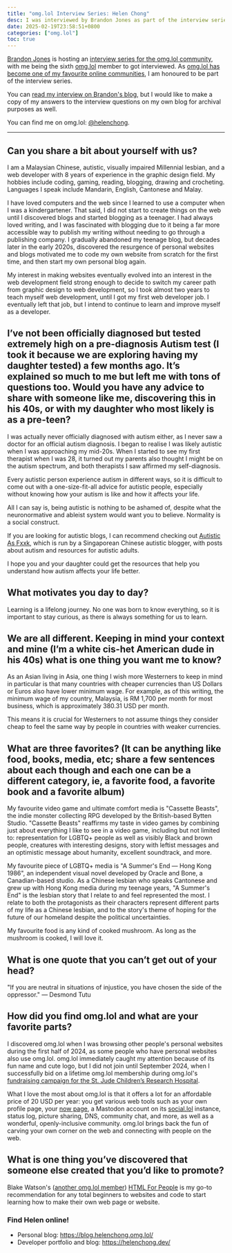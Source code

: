 ```yaml
---
title: "omg.lol Interview Series: Helen Chong"
desc: I was interviewed by Brandon Jones as part of the interview series for omg.lol members.
date: 2025-02-19T23:58:51+0800
categories: ["omg.lol"]
toc: true
---
```


[Brandon Jones](https://krrd.ing/) is hosting an [interview series for the omg.lol community](https://krrd.ing/posts/on-starting-an-omglol-interview-series), with me being the sixth [omg.lol](https://home.omg.lol/) member to got interviewed. As [omg.lol has become one of my favourite online communities](2024-10-19-omg-lol-membership-one-month-anniversary.md), I am honoured to be part of the interview series.

You can [read my interview on Brandon's blog](https://krrd.ing/posts/helenchong-omglol-interview-5/), but I would like to make a copy of my answers to the interview questions on my own blog for archival purposes as well.

You can find me on omg.lol: [@helenchong](https://helenchong.omg.lol/).

---

## Can you share a bit about yourself with us?

I am a Malaysian Chinese, autistic, visually impaired Millennial lesbian, and a web developer with 8 years of experience in the graphic design field. My hobbies include coding, gaming, reading, blogging, drawing and crocheting. Languages I speak include Mandarin, English, Cantonese and Malay.

I have loved computers and the web since I learned to use a computer when I was a kindergartener. That said, I did not start to create things on the web until I discovered blogs and started blogging as a teenager. I had always loved writing, and I was fascinated with blogging due to it being a far more accessible way to publish my writing without needing to go through a publishing company. I gradually abandoned my teenage blog, but decades later in the early 2020s, discovered the resurgence of personal websites and blogs motivated me to code my own website from scratch for the first time, and then start my own personal blog again.

My interest in making websites eventually evolved into an interest in the web development field strong enough to decide to switch my career path from graphic design to web development, so I took almost two years to teach myself web development, until I got my first web developer job. I eventually left that job, but I intend to continue to learn and improve myself as a developer.

## I’ve not been officially diagnosed but tested extremely high on a pre-diagnosis Autism test (I took it because we are exploring having my daughter tested) a few months ago. It’s explained so much to me but left me with tons of questions too. Would you have any advice to share with someone like me, discovering this in his 40s, or with my daughter who most likely is as a pre-teen?

I was actually never officially diagnosed with autism either, as I never saw a doctor for an official autism diagnosis. I began to realise I was likely autistic when I was approaching my mid-20s. When I started to see my first therapist when I was 28, it turned out my parents also thought I might be on the autism spectrum, and both therapists I saw affirmed my self-diagnosis.

Every autistic person experience autism in different ways, so it is difficult to come out with a one-size-fit-all advice for autistic people, especially without knowing how your autism is like and how it affects your life.

All I can say is, being autistic is nothing to be ashamed of, despite what the neuronormative and ableist system would want you to believe. Normality is a social construct.

If you are looking for autistic blogs, I can recommend checking out [Autistic As Fxxk](https://www.autisticasfxxk.com/), which is run by a Singaporean Chinese autistic blogger, with posts about autism and resources for autistic adults.

I hope you and your daughter could get the resources that help you understand how autism affects your life better.

## What motivates you day to day?

Learning is a lifelong journey. No one was born to know everything, so it is important to stay curious, as there is always something for us to learn.

## We are all different. Keeping in mind your context and mine (I’m a white cis-het American dude in his 40s) what is one thing you want me to know?

As an Asian living in Asia, one thing I wish more Westerners to keep in mind in particular is that many countries with cheaper currencies than US Dollars or Euros also have lower minimum wage. For example, as of this writing, the minimum wage of my country, Malaysia, is RM 1,700 per month for most business, which is approximately 380.31 USD per month.

This means it is crucial for Westerners to not assume things they consider cheap to feel the same way by people in countries with weaker currencies.

## What are three favorites? (It can be anything like food, books, media, etc; share a few sentences about each though and each one can be a different category, ie, a favorite food, a favorite book and a favorite album)

My favourite video game and ultimate comfort media is "Cassette Beasts", the indie monster collecting RPG developed by the British-based Bytten Studio. "Cassette Beasts" reaffirms my taste in video games by combining just about everything I like to see in a video game, including but not limited to: representation for LGBTQ+ people as well as visibly Black and brown people, creatures with interesting designs, story with leftist messages and an optimistic message about humanity, excellent soundtrack, and more.

My favourite piece of LGBTQ+ media is "A Summer's End — Hong Kong 1986", an independent visual novel developed by Oracle and Bone, a Canadian-based studio. As a Chinese lesbian who speaks Cantonese and grew up with Hong Kong media during my teenage years, "A Summer's End" is the lesbian story that I relate to and feel represented the most. I relate to both the protagonists as their characters represent different parts of my life as a Chinese lesbian, and to the story's theme of hoping for the future of our homeland despite the political uncertainties.

My favourite food is any kind of cooked mushroom. As long as the mushroom is cooked, I will love it.

## What is one quote that you can’t get out of your head?

"If you are neutral in situations of injustice, you have chosen the side of the oppressor." — Desmond Tutu

## How did you find omg.lol and what are your favorite parts?

I discovered omg.lol when I was browsing other people's personal websites during the first half of 2024, as some people who have personal websites also use omg.lol. omg.lol immediately caught my attention because of its fun name and cute logo, but I did not join until September 2024, when I successfully bid on a lifetime omg.lol membership during omg.lol's [fundraising campaign for the St. Jude Children’s Research Hospital](https://omglol.news/2024/08/28/supporting-st-jude-with-a-month-of-awesomeness).

What I love the most about omg.lol is that it offers a lot for an affordable price of 20 USD per year: you get various web tools such as your own profile page, your [now page](https://nownownow.com/about), a Mastodon account on its [social.lol](https://social.lol/) instance, status log, picture sharing, DNS, community chat, and more, as well as a wonderful, openly-inclusive community. omg.lol brings back the fun of carving your own corner on the web and connecting with people on the web.

## What is one thing you’ve discovered that someone else created that you’d like to promote?

Blake Watson's ([another omg.lol member](https://bw.omg.lol/)) [HTML For People](https://htmlforpeople.com/) is my go-to recommendation for any total beginners to websites and code to start learning how to make their own web page or website.

### Find Helen online!

- Personal blog: https://blog.helenchong.omg.lol/
- Developer portfolio and blog: https://helenchong.dev/
